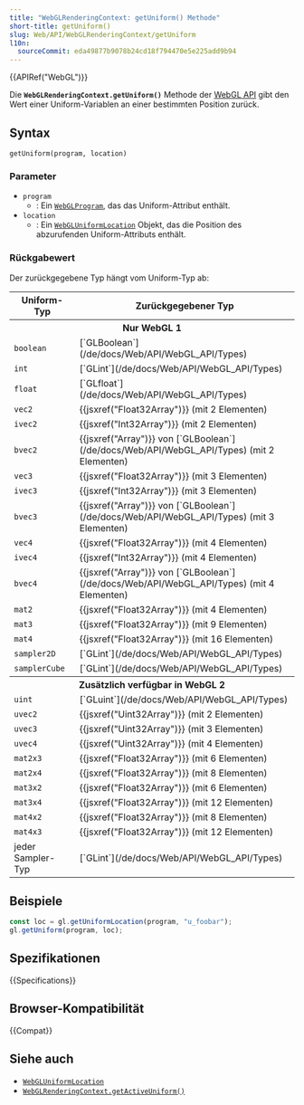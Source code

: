 ```yaml
---
title: "WebGLRenderingContext: getUniform() Methode"
short-title: getUniform()
slug: Web/API/WebGLRenderingContext/getUniform
l10n:
  sourceCommit: eda49877b9078b24cd18f794470e5e225add9b94
---
```


{{APIRef("WebGL")}}

Die **`WebGLRenderingContext.getUniform()`** Methode der [WebGL API](/de/docs/Web/API/WebGL_API) gibt den Wert einer Uniform-Variablen an einer bestimmten Position zurück.

## Syntax

```js-nolint
getUniform(program, location)
```

### Parameter

- `program`
  - : Ein [`WebGLProgram`](/de/docs/Web/API/WebGLProgram), das das Uniform-Attribut enthält.
- `location`
  - : Ein [`WebGLUniformLocation`](/de/docs/Web/API/WebGLUniformLocation) Objekt, das die Position des abzurufenden Uniform-Attributs enthält.

### Rückgabewert

Der zurückgegebene Typ hängt vom Uniform-Typ ab:

<table class="standard-table">
  <thead>
    <tr>
      <th scope="col">Uniform-Typ</th>
      <th scope="col">Zurückgegebener Typ</th>
    </tr>
  </thead>
  <tbody>
    <tr>
      <th colspan="2">Nur WebGL 1</th>
    </tr>
    <tr>
      <td><code>boolean</code></td>
      <td>[`GLBoolean`](/de/docs/Web/API/WebGL_API/Types)</td>
    </tr>
    <tr>
      <td><code>int</code></td>
      <td>[`GLint`](/de/docs/Web/API/WebGL_API/Types)</td>
    </tr>
    <tr>
      <td><code>float</code></td>
      <td>[`GLfloat`](/de/docs/Web/API/WebGL_API/Types)</td>
    </tr>
    <tr>
      <td><code>vec2</code></td>
      <td>{{jsxref("Float32Array")}} (mit 2 Elementen)</td>
    </tr>
    <tr>
      <td><code>ivec2</code></td>
      <td>{{jsxref("Int32Array")}} (mit 2 Elementen)</td>
    </tr>
    <tr>
      <td><code>bvec2</code></td>
      <td>
        {{jsxref("Array")}} von
        [`GLBoolean`](/de/docs/Web/API/WebGL_API/Types) (mit 2
        Elementen)
      </td>
    </tr>
    <tr>
      <td><code>vec3</code></td>
      <td>{{jsxref("Float32Array")}} (mit 3 Elementen)</td>
    </tr>
    <tr>
      <td><code>ivec3</code></td>
      <td>{{jsxref("Int32Array")}} (mit 3 Elementen)</td>
    </tr>
    <tr>
      <td><code>bvec3</code></td>
      <td>
        {{jsxref("Array")}} von
        [`GLBoolean`](/de/docs/Web/API/WebGL_API/Types) (mit 3
        Elementen)
      </td>
    </tr>
    <tr>
      <td><code>vec4</code></td>
      <td>{{jsxref("Float32Array")}} (mit 4 Elementen)</td>
    </tr>
    <tr>
      <td><code>ivec4</code></td>
      <td>{{jsxref("Int32Array")}} (mit 4 Elementen)</td>
    </tr>
    <tr>
      <td><code>bvec4</code></td>
      <td>
        {{jsxref("Array")}} von
        [`GLBoolean`](/de/docs/Web/API/WebGL_API/Types) (mit 4
        Elementen)
      </td>
    </tr>
    <tr>
      <td><code>mat2</code></td>
      <td>{{jsxref("Float32Array")}} (mit 4 Elementen)</td>
    </tr>
    <tr>
      <td><code>mat3</code></td>
      <td>{{jsxref("Float32Array")}} (mit 9 Elementen)</td>
    </tr>
    <tr>
      <td><code>mat4</code></td>
      <td>{{jsxref("Float32Array")}} (mit 16 Elementen)</td>
    </tr>
    <tr>
      <td><code>sampler2D</code></td>
      <td>[`GLint`](/de/docs/Web/API/WebGL_API/Types)</td>
    </tr>
    <tr>
      <td><code>samplerCube</code></td>
      <td>[`GLint`](/de/docs/Web/API/WebGL_API/Types)</td>
    </tr>
    <tr>
      <th colspan="2">Zusätzlich verfügbar in WebGL 2</th>
    </tr>
    <tr>
      <td><code>uint</code></td>
      <td>[`GLuint`](/de/docs/Web/API/WebGL_API/Types)</td>
    </tr>
    <tr>
      <td><code>uvec2</code></td>
      <td>{{jsxref("Uint32Array")}} (mit 2 Elementen)</td>
    </tr>
    <tr>
      <td><code>uvec3</code></td>
      <td>{{jsxref("Uint32Array")}} (mit 3 Elementen)</td>
    </tr>
    <tr>
      <td><code>uvec4</code></td>
      <td>{{jsxref("Uint32Array")}} (mit 4 Elementen)</td>
    </tr>
    <tr>
      <td><code>mat2x3</code></td>
      <td>{{jsxref("Float32Array")}} (mit 6 Elementen)</td>
    </tr>
    <tr>
      <td><code>mat2x4</code></td>
      <td>{{jsxref("Float32Array")}} (mit 8 Elementen)</td>
    </tr>
    <tr>
      <td><code>mat3x2</code></td>
      <td>{{jsxref("Float32Array")}} (mit 6 Elementen)</td>
    </tr>
    <tr>
      <td><code>mat3x4</code></td>
      <td>{{jsxref("Float32Array")}} (mit 12 Elementen)</td>
    </tr>
    <tr>
      <td><code>mat4x2</code></td>
      <td>{{jsxref("Float32Array")}} (mit 8 Elementen)</td>
    </tr>
    <tr>
      <td><code>mat4x3</code></td>
      <td>{{jsxref("Float32Array")}} (mit 12 Elementen)</td>
    </tr>
    <tr>
      <td>jeder Sampler-Typ</td>
      <td>[`GLint`](/de/docs/Web/API/WebGL_API/Types)</td>
    </tr>
  </tbody>
</table>

## Beispiele

```js
const loc = gl.getUniformLocation(program, "u_foobar");
gl.getUniform(program, loc);
```

## Spezifikationen

{{Specifications}}

## Browser-Kompatibilität

{{Compat}}

## Siehe auch

- [`WebGLUniformLocation`](/de/docs/Web/API/WebGLUniformLocation)
- [`WebGLRenderingContext.getActiveUniform()`](/de/docs/Web/API/WebGLRenderingContext/getActiveUniform)

